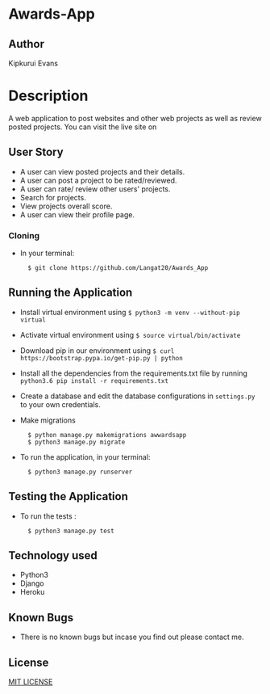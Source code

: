 # Awards-App

## Author
Kipkurui Evans

# Description
A web application to post websites and other web projects as well as review posted projects. You can visit the live site on 


## User Story

* A user can view posted projects and their details.  
* A user can post a project to be rated/reviewed. 
* A user can rate/ review other users' projects.  
* Search for projects.  
* View projects overall score.
* A user can view their profile page.   

### Cloning
* In your terminal:
        
        $ git clone https://github.com/Langat20/Awards_App

## Running the Application
* Install virtual environment using `$ python3 -m venv --without-pip virtual`

* Activate virtual environment using `$ source virtual/bin/activate`

* Download pip in our environment using `$ curl https://bootstrap.pypa.io/get-pip.py | python`

* Install all the dependencies from the requirements.txt file by running `python3.6 pip install -r requirements.txt`

* Create a database and edit the database configurations in `settings.py` to your own credentials.
* Make migrations

        $ python manage.py makemigrations awwardsapp
        $ python3 manage.py migrate 

* To run the application, in your terminal:

        $ python3 manage.py runserver
        
## Testing the Application
* To run the tests :

        $ python3 manage.py test 


## Technology used

* Python3
* Django
* Heroku


## Known Bugs
* There is no known bugs but incase you find out please contact me.

## License
[MIT LICENSE](./license)